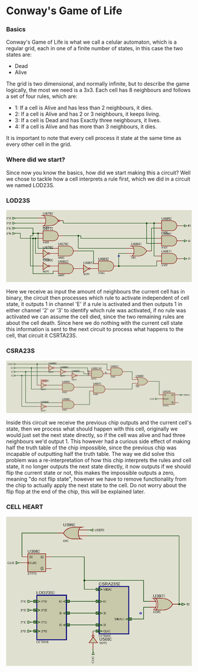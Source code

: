 # Conway's Game of Life

### Basics
Conway's Game of Life is what we call a celular automaton, which is a regular grid, each in one of a finite number of states, in this case the two states are:
- Dead
- Alive

The grid is two dimensional, and normally infinite, but to describe the game logically, the most we need is a 3x3.
Each cell has 8 neighbours and follows a set of four rules, which are:

- 1: If a cell is Alive and has less than 2 neighbours, it dies.
- 2: If a cell is Alive and has 2 or 3 neighbours, it keeps living.
- 3: If a cell is Dead and has Exactly three neighbours, it lives.
- 4: If a cell is Alive and has more than 3 neighbours, it dies.

It is important to note that every cell process it state at the same time as every other cell in the grid.


### Where did we start?

Since now you know the basics, how did we start making this a circuit?
Well we chose to tackle how a cell interprets a rule first, which we did in a circuit we named LOD23S.

### LOD23S

![](https://github.com/MintzyG/MyMonoRepo/blob/master/Univeristy/DigitalLogic/imgs/LOD23S.png)

Here we receive as input the amount of neighbours the current cell has in binary, the circuit then processes
which rule to activate independent of cell state, it outputs 1 in channel 'E' if a rule is activated and then
outputs 1 in either channel '2' or '3' to identify which rule was activated, if no rule was actiivated we can assume
the cell died, since the two remaining rules are about the cell death. Since here we do nothing with the current cell state
this information is sent to the next circuit to process what happens to the cell, that circuit it CSRTA23S.

### CSRA23S

![](https://github.com/MintzyG/MyMonoRepo/blob/master/Univeristy/DigitalLogic/imgs/CSRTA23S.png)

Inside this circuit we receive the previous chip outputs and the current cell's state, then we process what should happen
with this cell, originally we would just set the next state directly, so if the cell was alive and had three neighbours
we'd output 1. This however had a curious side effect of making half the truth table of the chip impossible, since the previous
chip was incapable of outputting half the truth table. The way we did solve this problem was a re-interpretation of how
this chip interprets the rules and cell state, it no longer outputs the next state directly, it now outputs if we should flip
the current state or not, this makes the impossible outputs a zero, meaning "do not flip state", however we have to remove
functionality from the chip to actually apply the next state to the cell. Do not worry about the flip flop at the end of the chip,
this will be explained later.

### CELL HEART

![](https://github.com/MintzyG/MyMonoRepo/blob/master/Univeristy/DigitalLogic/imgs/CELL-HEART.png)

